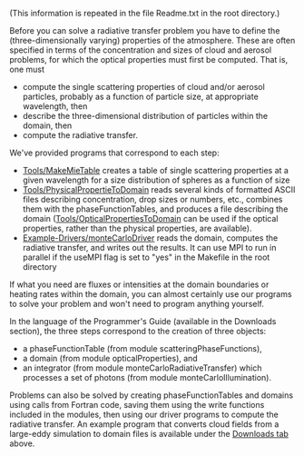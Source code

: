 (This information is repeated in the file Readme.txt in the root directory.)

Before you can solve a radiative transfer problem you have to define the (three-dimensionally varying) properties of the atmosphere. These are often  specified in terms of the concentration and sizes of cloud and aerosol problems, for which the optical properties must first be computed. That is, one must
  * compute the single scattering properties of cloud and/or aerosol particles,  probably as a function of particle size, at appropriate wavelength, then
  * describe the three-dimensional distribution of particles within the domain, then
  * compute the radiative transfer.

We've provided programs that correspond to each step:
  * [Tools/MakeMieTable](http://code.google.com/p/i3rc-monte-carlo-model/source/browse/#svn/tags/Cornish-Gilliflower/Tools) creates a table of single scattering properties at a given  wavelength for a size distribution of spheres as a function of size
  * [Tools/PhysicalPropertieToDomain](http://code.google.com/p/i3rc-monte-carlo-model/source/browse/#svn/tags/Cornish-Gilliflower/Tools) reads several kinds of formatted ASCII files describing concentration, drop sizes or numbers, etc., combines them with the phaseFunctionTables, and produces a file describing the domain   ([Tools/OpticalPropertiesToDomain](http://code.google.com/p/i3rc-monte-carlo-model/source/browse/#svn/tags/Cornish-Gilliflower/Tools) can be used if the optical properties, rather  than the physical properties, are available).
  * [Example-Drivers/monteCarloDriver](http://code.google.com/p/i3rc-monte-carlo-model/source/browse/#svn/tags/Cornish-Gilliflower/Example-Drivers) reads the domain, computes the radiative transfer, and writes out the results. It can use MPI to run in parallel if the useMPI flag is set to "yes" in the Makefile in the root directory

If what you need are fluxes or intensities at the domain boundaries or heating rates within the domain, you can almost certainly use our programs to solve  your problem and won't need to program anything yourself.

In the language of the Programmer's Guide (available in the Downloads section), the three steps correspond to the  creation of three objects:
  * a phaseFunctionTable (from module scatteringPhaseFunctions),
  * a domain (from module opticalProperties), and
  * an integrator (from module monteCarloRadiativeTransfer) which processes a set of photons (from module monteCarloIllumination).

Problems can also be solved by creating phaseFunctionTables and domains using calls from Fortran code, saving them using the write functions included in the modules, then using our driver programs to compute the radiative transfer. An example program that converts cloud fields from a large-eddy simulation to domain files is available under the [Downloads tab](http://code.google.com/p/i3rc-monte-carlo-model/downloads/list) above.
